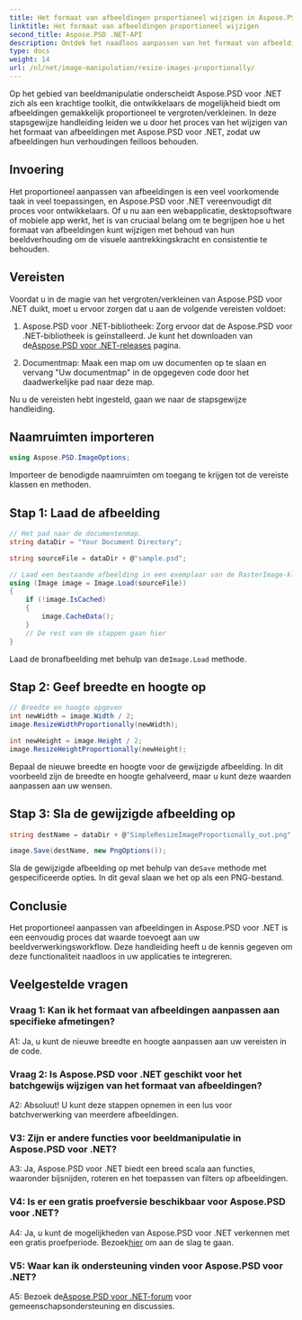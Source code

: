 ```yaml
---
title: Het formaat van afbeeldingen proportioneel wijzigen in Aspose.PSD voor .NET
linktitle: Het formaat van afbeeldingen proportioneel wijzigen
second_title: Aspose.PSD .NET-API
description: Ontdek het naadloos aanpassen van het formaat van afbeeldingen met Aspose.PSD voor .NET. Download de bibliotheek, volg onze tutorial en verbeter uw beeldverwerkingsmogelijkheden.
type: docs
weight: 14
url: /nl/net/image-manipulation/resize-images-proportionally/
---
```

Op het gebied van beeldmanipulatie onderscheidt Aspose.PSD voor .NET zich als een krachtige toolkit, die ontwikkelaars de mogelijkheid biedt om afbeeldingen gemakkelijk proportioneel te vergroten/verkleinen. In deze stapsgewijze handleiding leiden we u door het proces van het wijzigen van het formaat van afbeeldingen met Aspose.PSD voor .NET, zodat uw afbeeldingen hun verhoudingen feilloos behouden.

## Invoering

Het proportioneel aanpassen van afbeeldingen is een veel voorkomende taak in veel toepassingen, en Aspose.PSD voor .NET vereenvoudigt dit proces voor ontwikkelaars. Of u nu aan een webapplicatie, desktopsoftware of mobiele app werkt, het is van cruciaal belang om te begrijpen hoe u het formaat van afbeeldingen kunt wijzigen met behoud van hun beeldverhouding om de visuele aantrekkingskracht en consistentie te behouden.

## Vereisten

Voordat u in de magie van het vergroten/verkleinen van Aspose.PSD voor .NET duikt, moet u ervoor zorgen dat u aan de volgende vereisten voldoet:

1.  Aspose.PSD voor .NET-bibliotheek: Zorg ervoor dat de Aspose.PSD voor .NET-bibliotheek is geïnstalleerd. Je kunt het downloaden van de[Aspose.PSD voor .NET-releases](https://releases.aspose.com/psd/net/) pagina.

2. Documentmap: Maak een map om uw documenten op te slaan en vervang "Uw documentmap" in de opgegeven code door het daadwerkelijke pad naar deze map.

Nu u de vereisten hebt ingesteld, gaan we naar de stapsgewijze handleiding.

## Naamruimten importeren

```csharp
using Aspose.PSD.ImageOptions;
```

Importeer de benodigde naamruimten om toegang te krijgen tot de vereiste klassen en methoden.

## Stap 1: Laad de afbeelding

```csharp
// Het pad naar de documentenmap.
string dataDir = "Your Document Directory";

string sourceFile = dataDir + @"sample.psd";

// Laad een bestaande afbeelding in een exemplaar van de RasterImage-klasse
using (Image image = Image.Load(sourceFile))
{
	if (!image.IsCached)
	{
		image.CacheData();
	}
	// De rest van de stappen gaan hier
}
```

 Laad de bronafbeelding met behulp van de`Image.Load` methode.

## Stap 2: Geef breedte en hoogte op

```csharp
// Breedte en hoogte opgeven
int newWidth = image.Width / 2;
image.ResizeWidthProportionally(newWidth);

int newHeight = image.Height / 2;
image.ResizeHeightProportionally(newHeight);
```

Bepaal de nieuwe breedte en hoogte voor de gewijzigde afbeelding. In dit voorbeeld zijn de breedte en hoogte gehalveerd, maar u kunt deze waarden aanpassen aan uw wensen.

## Stap 3: Sla de gewijzigde afbeelding op

```csharp
string destName = dataDir + @"SimpleResizeImageProportionally_out.png";

image.Save(destName, new PngOptions());
```

 Sla de gewijzigde afbeelding op met behulp van de`Save` methode met gespecificeerde opties. In dit geval slaan we het op als een PNG-bestand.

## Conclusie

Het proportioneel aanpassen van afbeeldingen in Aspose.PSD voor .NET is een eenvoudig proces dat waarde toevoegt aan uw beeldverwerkingsworkflow. Deze handleiding heeft u de kennis gegeven om deze functionaliteit naadloos in uw applicaties te integreren.

## Veelgestelde vragen

### Vraag 1: Kan ik het formaat van afbeeldingen aanpassen aan specifieke afmetingen?

A1: Ja, u kunt de nieuwe breedte en hoogte aanpassen aan uw vereisten in de code.

### Vraag 2: Is Aspose.PSD voor .NET geschikt voor het batchgewijs wijzigen van het formaat van afbeeldingen?

A2: Absoluut! U kunt deze stappen opnemen in een lus voor batchverwerking van meerdere afbeeldingen.

### V3: Zijn er andere functies voor beeldmanipulatie in Aspose.PSD voor .NET?

A3: Ja, Aspose.PSD voor .NET biedt een breed scala aan functies, waaronder bijsnijden, roteren en het toepassen van filters op afbeeldingen.

### V4: Is er een gratis proefversie beschikbaar voor Aspose.PSD voor .NET?

 A4: Ja, u kunt de mogelijkheden van Aspose.PSD voor .NET verkennen met een gratis proefperiode. Bezoek[hier](https://releases.aspose.com/) om aan de slag te gaan.

### V5: Waar kan ik ondersteuning vinden voor Aspose.PSD voor .NET?

 A5: Bezoek de[Aspose.PSD voor .NET-forum](https://forum.aspose.com/c/psd/34) voor gemeenschapsondersteuning en discussies.